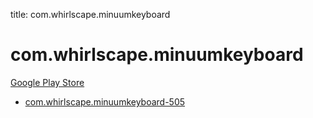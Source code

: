 title: com.whirlscape.minuumkeyboard
# com.whirlscape.minuumkeyboard


[Google Play Store](https://play.google.com/store/apps/details?id=com.whirlscape.minuumkeyboard)


* [com.whirlscape.minuumkeyboard-505](./com.whirlscape.minuumkeyboard-505/)